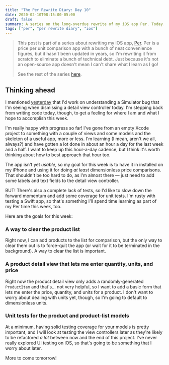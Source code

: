```yaml
---
title: "The Per Rewrite Diary: Day 10"
date: 2020-02-10T08:15:00-05:00
draft: false
summary: A series on the long-overdue rewrite of my iOS app Per. Today, we're adding auto-sorting to our product list.
tags: ["per", "per rewrite diary", "ios"]
---
```


> This post is part of a series about rewriting my iOS app, [Per]. Per is a price per unit comparison app with a bunch of neat convenience figures, but it hasn't been updated in years, so I'm rewriting it from scratch to eliminate a bunch of technical debt. Just because it's not an open-source app doesn't mean I can't share what I learn as I go!
> 
> See the rest of the series [here].

## Thinking ahead

I mentioned [yesterday] that I'd work on understanding a Simulator bug that I'm seeing when dismissing a detail view controller today. I'm stepping back from writing code today, though, to get a feeling for where I am and what I hope to accomplish this week.

I'm really happy with progress so far! I've gone from an empty Xcode project to something with a couple of views and some models and the skeleton of a useful app, more or less. I'm learning (I mean, aren't we all, always?) and have gotten a lot done in about an hour a day for the last week and a half. I want to keep up this hour-a-day cadence, but I think it's worth thinking about how to best approach that hour too.

The app isn't yet _usable_, so my goal for this week is to have it in installed on my iPhone and using it for doing _at least_ dimensionless price comparisons. That shouldn't be too hard to do, as I'm almost there — just need to add some labels and text fields to the detail view controller.

BUT! There's also a complete lack of tests, so I'd like to slow down the forward momentum and add some coverage for unit tests. I'm rusty with testing a Swift app, so that's something I'll spend time learning as part of my Per time this week, too.

Here are the goals for this week:

### A way to clear the product list

Right now, I can add products to the list for comparison, but the only way to clear them out is to force-quit the app (or wait for it to be terminated in the background). A way to clear the list is important.

### A product detail view that lets me enter quantity, units, and price

Right now the product detail view only adds a randomly-generated `ProductItem` and that's... not very helpful, so I want to add a basic form that lets me enter the price, quantity, and units for a product. I don't want to worry about dealing with units yet, though, so I'm going to default to dimensionless units.

### Unit tests for the product and product-list models

At a minimum, having solid testing coverage for your models is pretty important, and I will look at testing the view controllers later as they're likely to be refactored _a lot_ between now and the end of this project. I've never really explored UI testing on iOS, so that's going to be something that I worry about later.

More to come tomorrow!

[Per]: https://droppedbits.com/apps/per
[here]: /tags/per-rewrite-diary/
[yesterday]: /post/per-diaries-day-10/